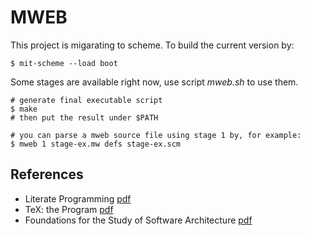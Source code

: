 # MWEB

This project is migarating to scheme.  To build the current version by:
```
$ mit-scheme --load boot
```
Some stages are available right now, use script _mweb.sh_ to use them.
```
# generate final executable script
$ make
# then put the result under $PATH

# you can parse a mweb source file using stage 1 by, for example:
$ mweb 1 stage-ex.mw defs stage-ex.scm
```

## References

+ Literate Programming [pdf](http://www.literateprogramming.com/knuthweb.pdf)
+ TeX: the Program [pdf](http://brokestream.com/tex.pdf)
+ Foundations for the Study of Software Architecture [pdf](http://users.ece.utexas.edu/~perry/work/papers/swa-sen.pdf)
